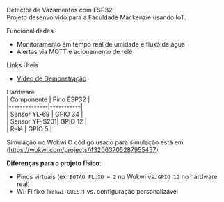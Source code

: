 Detector de Vazamentos com ESP32  
Projeto desenvolvido para a Faculdade Mackenzie usando IoT.  

Funcionalidades  
- Monitoramento em tempo real de umidade e fluxo de água  
- Alertas via MQTT e acionamento de relé  

Links Úteis  
- [Vídeo de Demonstração](https://youtu.be/MBHQsjjp3Tc?si=GLSnhF7o2RGtjAq6)

Hardware  
| Componente   | Pino ESP32 |  
|--------------|-----------|  
| Sensor YL-69 | GPIO 34   |  
| Sensor YF-S201| GPIO 12   |  
| Relé         | GPIO 5    |  

Simulação no Wokwi
O código usado para simulação está em (https://wokwi.com/projects/432063705287955457) 

**Diferenças para o projeto físico**:  
- Pinos virtuais (ex: `BOTAO_FLUXO = 2` no Wokwi vs. `GPIO 12` no hardware real)  
- Wi-Fi fixo (`Wokwi-GUEST`) vs. configuração personalizável  
